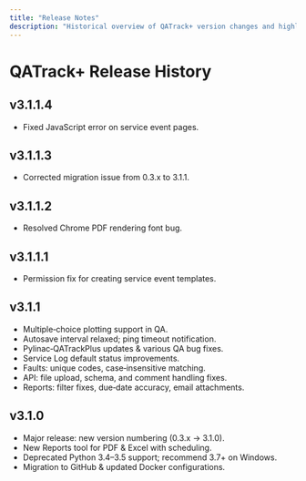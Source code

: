 ```yaml
---
title: "Release Notes"
description: "Historical overview of QATrack+ version changes and highlights."
---
```


# QATrack+ Release History

## v3.1.1.4
- Fixed JavaScript error on service event pages.

## v3.1.1.3
- Corrected migration issue from 0.3.x to 3.1.1.

## v3.1.1.2
- Resolved Chrome PDF rendering font bug.

## v3.1.1.1
- Permission fix for creating service event templates.

## v3.1.1
- Multiple‐choice plotting support in QA.  
- Autosave interval relaxed; ping timeout notification.  
- Pylinac‐QATrackPlus updates & various QA bug fixes.  
- Service Log default status improvements.  
- Faults: unique codes, case‐insensitive matching.  
- API: file upload, schema, and comment handling fixes.  
- Reports: filter fixes, due‐date accuracy, email attachments.

## v3.1.0
- Major release: new version numbering (0.3.x → 3.1.0).  
- New Reports tool for PDF & Excel with scheduling.  
- Deprecated Python 3.4–3.5 support; recommend 3.7+ on Windows.  
- Migration to GitHub & updated Docker configurations.

<!--
For full details see: docs/release_notes.rst or
https://docs.qatrackplus.com/en/latest/release_notes.html
-->